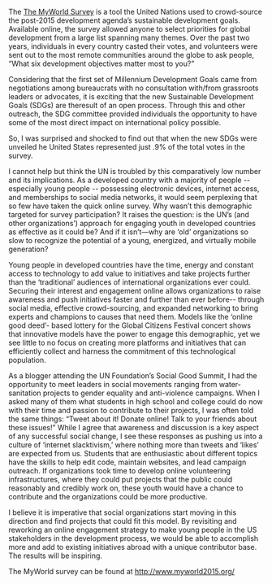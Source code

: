 The [The MyWorld Survey](http://www.myworld2015.org/) is a tool the United Nations used to crowd-source the post-2015 development agenda’s sustainable development goals. Available online, the survey allowed anyone to select priorities for global development from a large list spanning many themes. Over the past two years, individuals in every country casted their votes, and volunteers were sent out to the most remote communities around the globe to ask people, “What six development objectives matter most to you?”

Considering that the first set of Millennium Development Goals came from negotiations among bureaucrats with no consultation with/from grassroots leaders or advocates, it is exciting that the new Sustainable Development Goals (SDGs) are theresult of an open process. Through this and other outreach, the SDG committee provided individuals the opportunity to have some of the most direct impact on international policy possible. 


So, I was surprised and shocked to find out that when the new SDGs were unveiled he United States represented just .9% of the total votes in the survey.


I cannot help but think the UN is troubled by this comparatively low number and its implications. As a developed country with a majority of people -- especially young people --  possessing electronic devices, internet access, and memberships to social media networks, it would seem perplexing that so few have taken the quick online survey. Why wasn’t this demographic targeted for survey participation? It raises the question: is the UN’s (and other organizations’) approach for engaging youth in developed countries as effective as it could be? And if it isn’t—why are ‘old’ organizations so slow to recognize the potential of a young, energized, and virtually mobile generation? 

Young people in developed countries have the time, energy and constant access to technology to add value to initiatives and take projects further than the ‘traditional’ audiences of international organizations ever could. Securing their interest and engagement online allows organizations to raise awareness and push initiatives faster and further than ever before-- through social media, effective crowd-sourcing, and expanded networking to bring experts and champions to causes that need them. Models like the ‘online good deed’- based lottery for the Global Citizens Festival concert shows that innovative models have the power to engage this demographic, yet we see little to no focus on creating more platforms and initiatives that can efficiently collect and harness the commitment of this technological population.


 As a blogger attending the UN Foundation’s Social Good Summit, I had the opportunity to meet leaders in social movements ranging from water-sanitation projects to gender equality and anti-violence campaigns. When I asked many of them what students in high school and college could do now with their time and passion to contribute to their projects, I was often told the same things: “Tweet about it!  Donate online! Talk to your friends about these issues!” While I agree that awareness and discussion is a key aspect of any successful social change, I see these responses as pushing us into a culture of ‘internet slacktivism,’ where nothing more than tweets and ‘likes’ are expected from us. Students that are enthusiastic about different topics have the skills to help edit code, maintain websites, and lead campaign outreach. If organizations took time to develop online volunteering infrastructures, where they could put projects that the public could reasonably and credibly work on, these youth would have a chance to contribute and the organizations could be more productive. 

I believe it is imperative that social organizations start moving in this direction and find projects that could fit this model. By revisiting and reworking an online engagement strategy to make young people in the US stakeholders in the development process, we would be able to accomplish more and add to existing initiatives abroad with a unique contributor base. The results will be inspiring.

The MyWorld survey can be found at http://www.myworld2015.org/ 


